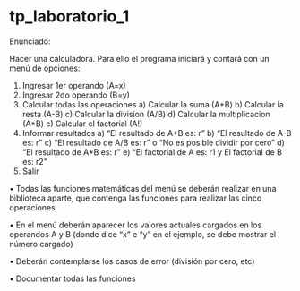 # tp_laboratorio_1

Enunciado:

Hacer una calculadora. Para ello el programa iniciará y contará con un menú de opciones:
1. Ingresar 1er operando (A=x)
2. Ingresar 2do operando (B=y)
3. Calcular todas las operaciones
a) Calcular la suma (A+B)
b) Calcular la resta (A-B)
c) Calcular la division (A/B)
d) Calcular la multiplicacion (A*B)
e) Calcular el factorial (A!)
4. Informar resultados
a) “El resultado de A+B es: r”
b) “El resultado de A-B es: r”
c) “El resultado de A/B es: r” o “No es posible dividir por cero”
d) “El resultado de A*B es: r”
e) “El factorial de A es: r1 y El factorial de B es: r2”
5. Salir

• Todas las funciones matemáticas del menú se deberán realizar en una biblioteca aparte,
que contenga las funciones para realizar las cinco operaciones.

• En el menú deberán aparecer los valores actuales cargados en los operandos A y B
(donde dice “x” e “y” en el ejemplo, se debe mostrar el número cargado)

• Deberán contemplarse los casos de error (división por cero, etc)

• Documentar todas las funciones
